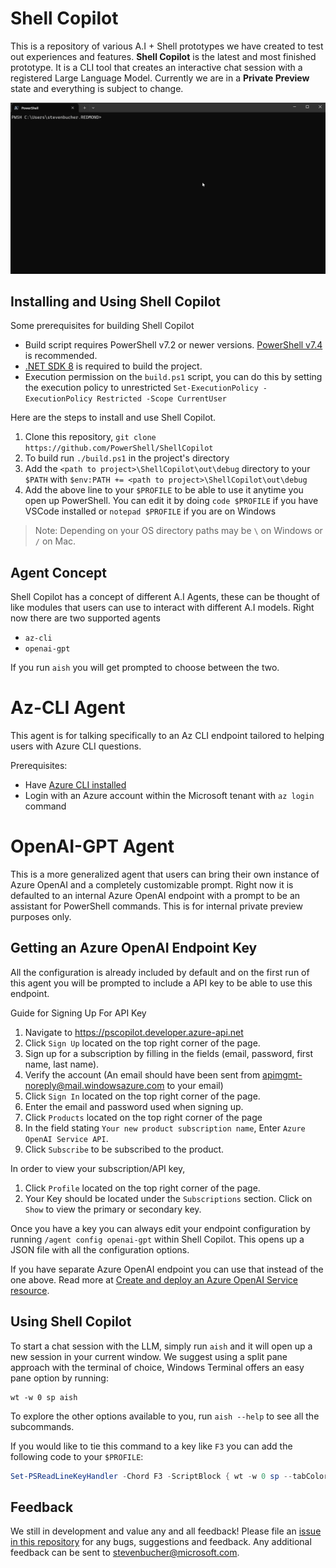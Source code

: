 # Shell Copilot

This is a repository of various A.I + Shell prototypes we have created to test out experiences and
features. **Shell Copilot** is the latest and most finished prototype. It is a CLI tool that creates
an interactive chat session with a registered Large Language Model. Currently we are in a **Private Preview** state and everything is subject to change.

![GIF showing demo of Shell Copilot](./docs/media/ShellCopilotDemo.gif)

## Installing and Using Shell Copilot

Some prerequisites for building Shell Copilot
- Build script requires PowerShell v7.2 or newer versions. [PowerShell v7.4](https://learn.microsoft.com/powershell/scripting/install/installing-powershell?view=powershell-7.4) is recommended.
- [.NET SDK 8](https://dotnet.microsoft.com/en-us/download) is required to build the project.
- Execution permission on the `build.ps1` script, you can do this by setting the execution policy to unrestricted `Set-ExecutionPolicy -ExecutionPolicy Restricted -Scope CurrentUser`

Here are the steps to install and use Shell Copilot.
1. Clone this repository, `git clone https://github.com/PowerShell/ShellCopilot`
2. To build run `./build.ps1` in the project's directory
3. Add the `<path to project>\ShellCopilot\out\debug` directory to your `$PATH` with `$env:PATH += <path to project>\ShellCopilot\out\debug`
4. Add the above line to your `$PROFILE` to be able to use it anytime you open up PowerShell. You can edit it by doing `code $PROFILE` if you have VSCode installed or `notepad $PROFILE` if you are on Windows

> Note: Depending on your OS directory paths may be `\` on Windows or `/` on Mac.

## Agent Concept

Shell Copilot has a concept of different A.I Agents, these can be thought of like modules that users can use to interact with different A.I models. Right now there are two supported agents
- `az-cli`
- `openai-gpt`

If you run `aish` you will get prompted to choose between the two.

# Az-CLI Agent

This agent is for talking specifically to an Az CLI endpoint tailored to helping users with Azure CLI questions.

Prerequisites:
- Have [Azure CLI installed](https://learn.microsoft.com/en-us/cli/azure/install-azure-cli)
- Login with an Azure account within the Microsoft tenant with `az login` command

# OpenAI-GPT Agent

This is a more generalized agent that users can bring their own instance of Azure OpenAI and a completely customizable prompt. Right now it is defaulted to an internal Azure OpenAI endpoint with a prompt to be an assistant for PowerShell commands. This is for internal private preview purposes only.

## Getting an Azure OpenAI Endpoint Key

All the configuration is already included by default and on the first run of this agent you will be prompted to include a API key to be able to use this endpoint.

Guide for Signing Up For API Key
1.  Navigate to <https://pscopilot.developer.azure-api.net>
2.  Click `Sign Up` located on the top right corner of the page.
3.  Sign up for a subscription by filling in the fields (email, password, first name, last name).
4.  Verify the account (An email should have been sent from
    <apimgmt-noreply@mail.windowsazure.com> to your email)
5.  Click `Sign In` located on the top right corner of the page.
6.  Enter the email and password used when signing up.
7.  Click `Products` located on the top right corner of the page
8.  In the field stating `Your new product subscription name`, Enter `Azure OpenAI Service API`.
9.  Click `Subscribe` to be subscribed to the product.

In order to view your subscription/API key,
1.  Click `Profile` located on the top right corner of the page.
2.  Your Key should be located under the `Subscriptions` section. Click on `Show` to view the
    primary or secondary key.

Once you have a key you can always edit your endpoint configuration by running `/agent config openai-gpt` within Shell Copilot. This opens up a JSON file with all the configuration options. 

If you have separate Azure OpenAI endpoint you can use that instead of the one above. Read more at
[Create and deploy an Azure OpenAI Service resource](https://learn.microsoft.com/en-us/azure/ai-services/openai/how-to/create-resource?pivots=ps).

## Using Shell Copilot

To start a chat session with the LLM, simply run `aish` and it will open up a new session in your current window. We suggest using a split pane approach with the terminal of choice, Windows Terminal offers an easy pane option by running:

```shell
wt -w 0 sp aish
```

To explore the other options available to you, run `aish --help` to see all the subcommands. 

If you would like to tie this command to a key like `F3` you can add the following code to your `$PROFILE`:

```powershell
Set-PSReadLineKeyHandler -Chord F3 -ScriptBlock { wt -w 0 sp --tabColor '#345beb'--size 0.4 -p "{574e775e-4f2a-5b96-ac1e-a2962a402336}" --title 'Shell Copilot' <FULL PATH TO aish.exe> }
```

## Feedback

We still in development and value any and all feedback! Please file an [issue in this repository](https://github.com/PowerShell/ShellCopilot/issues) for
any bugs, suggestions and feedback. Any additional feedback can be sent to
stevenbucher@microsoft.com.
